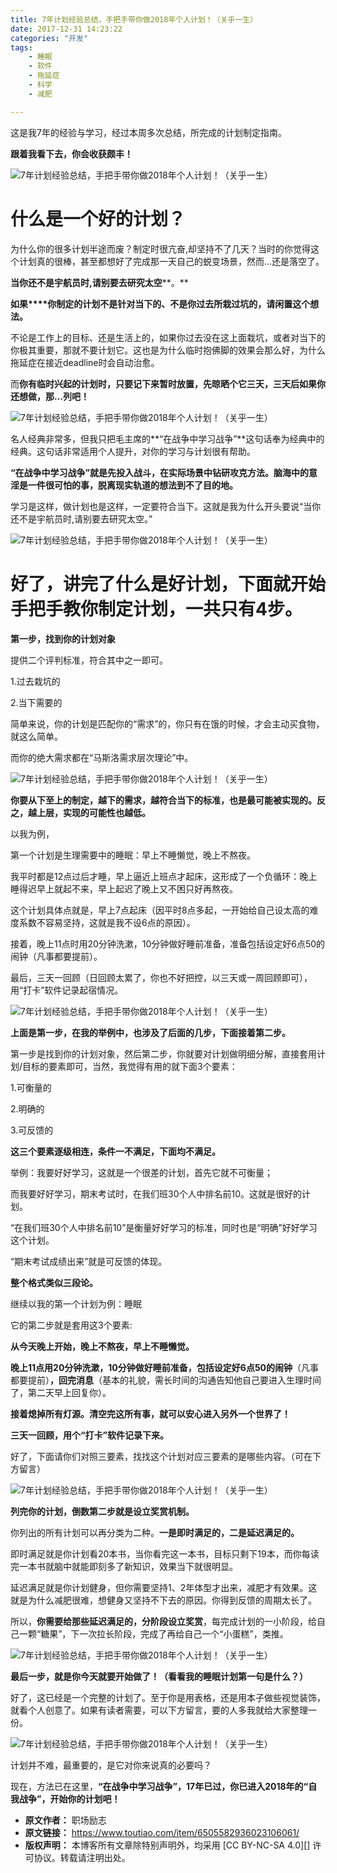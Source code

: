 ```yaml
---
title: 7年计划经验总结，手把手带你做2018年个人计划！（关乎一生）
date: 2017-12-31 14:23:22
categories: "开发"
tags:
	- 睡眠
	- 软件
	- 拖延症
	- 科学
	- 减肥

---
```


这是我7年的经验与学习，经过本周多次总结，所完成的计划制定指南。

**跟着我看下去，你会收获颇丰！**

![7年计划经验总结，手把手带你做2018年个人计划！（关乎一生）][7_2018]

# **什么是一个好的计划？** #

为什么你的很多计划半途而废？制定时很亢奋,却坚持不了几天？当时的你觉得这个计划真的很棒，甚至都想好了完成那一天自己的蜕变场景，然而…还是落空了。

**当你还不是宇航员时,请别要去研究太空****。**

**如果****你制定的计划不是针对当下的、不是你过去所栽过坑的，请闲置这个想法。**

不论是工作上的目标、还是生活上的，如果你过去没在这上面栽坑，或者对当下的你极其重要，那就不要计划它。这也是为什么临时抱佛脚的效果会那么好，为什么拖延症在接近deadline时会自动治愈。

而**你有临时兴起的计划时，只要记下来暂时放置，先晾晒个它三天，三天后如果你还想做，那...列吧！**

![7年计划经验总结，手把手带你做2018年个人计划！（关乎一生）][7_2018 1]

名人经典非常多，但我只把毛主席的**“在战争中学习战争”**这句话奉为经典中的经典。这句话非常适用个人提升，对你的学习与计划很有帮助。


**“在战争中学习战争”就是先投入战斗，在实际场景中钻研攻克方法。脑海中的意淫是一件很可怕的事，脱离现实轨道的想法到不了目的地。**

学习是这样，做计划也是这样，一定要符合当下。这就是我为什么开头要说“当你还不是宇航员时,请别要去研究太空。”

![7年计划经验总结，手把手带你做2018年个人计划！（关乎一生）][7_2018 2]

# 好了，讲完了什么是好计划，下面就开始手把手教你制定计划，一共只有4步。 #

**第一步，找到你的计划对象**

提供二个评判标准，符合其中之一即可。

1.过去栽坑的

2.当下需要的

简单来说，你的计划是匹配你的“需求”的，你只有在饿的时候，才会主动买食物，就这么简单。

而你的绝大需求都在“马斯洛需求层次理论”中。

![7年计划经验总结，手把手带你做2018年个人计划！（关乎一生）][7_2018 3]

**你要从下至上的制定，越下的需求，越符合当下的标准，也是最可能被实现的。反之，越上层，实现的可能性也越低。**

以我为例，

第一个计划是生理需要中的睡眠：早上不睡懒觉，晚上不熬夜。

我平时都是12点过后才睡，早上逼近上班点才起床，这形成了一个负循环：晚上睡得迟早上就起不来，早上起迟了晚上又不困只好再熬夜。

这个计划具体点就是，早上7点起床（因平时8点多起，一开始给自己设太高的难度系数不容易坚持，这就是我不设6点的原因）。

接着，晚上11点时用20分钟洗漱，10分钟做好睡前准备，准备包括设定好6点50的闹钟（凡事都要提前）。

最后，三天一回顾（日回顾太累了，你也不好把控，以三天或一周回顾即可），用“打卡”软件记录起宿情况。

![7年计划经验总结，手把手带你做2018年个人计划！（关乎一生）][7_2018 4]

**上面是第一步，在我的举例中，也涉及了后面的几步，下面接着第二步。**


第一步是找到你的计划对象，然后第二步，你就要对计划做明细分解，直接套用计划/目标的要素即可，当然，我觉得有用的就下面3个要素：

1.可衡量的

2.明确的

3.可反馈的

**这三个要素逐级相连，条件一不满足，下面均不满足。**

举例：我要好好学习，这就是一个很差的计划，首先它就不可衡量；

而我要好好学习，期末考试时，在我们班30个人中排名前10。这就是很好的计划。

“在我们班30个人中排名前10”是衡量好好学习的标准，同时也是“明确”好好学习这个计划。

“期末考试成绩出来”就是可反馈的体现。

**整个格式类似三段论。**

继续以我的第一个计划为例：睡眠

它的第二步就是套用这3个要素:

**从今天晚上开始，晚上不熬夜，早上不睡懒觉。**

**晚上11点用20分钟洗漱，10分钟做好睡前准备，包括设定好6点50的闹钟**（凡事都要提前）**，回完消息**（基本的礼貌，需长时间的沟通告知他自己要进入生理时间了，第二天早上回复你）。

**接着熄掉所有灯源。清空完这所有事，就可以安心进入另外一个世界了！**

**三天一回顾，用个“打卡”软件记录下来。**

好了，下面请你们对照三要素，找找这个计划对应三要素的是哪些内容。（可在下方留言）

![7年计划经验总结，手把手带你做2018年个人计划！（关乎一生）][7_2018 5]

**列完你的计划，倒数第二步就是设立奖赏机制。**

你列出的所有计划可以再分类为二种。**一是即时满足的，二是延迟满足的。**

即时满足就是你计划看20本书，当你看完这一本书，目标只剩下19本，而你每读完一本书就脑中就能即刻多了新知识，效果当下就很明显。

延迟满足就是你计划健身，但你需要坚持1、2年体型才出来，减肥才有效果。这就是为什么减肥很难，想健身又坚持不下去的原因。你得到反馈的周期太长了。

所以，**你需要给那些延迟满足的，分阶段设立奖赏**，每完成计划的一小阶段，给自己一颗“糖果”，下一次拉长阶段，完成了再给自己一个“小蛋糕”，类推。

![7年计划经验总结，手把手带你做2018年个人计划！（关乎一生）][7_2018 6]

**最后一步，就是你今天就要开始做了！（看看我的睡眠计划第一句是什么？）**

好了，这已经是一个完整的计划了。至于你是用表格，还是用本子做些视觉装饰，就看个人创意了。如果有读者需要，可以下方留言，要的人多我就给大家整理一份。


![7年计划经验总结，手把手带你做2018年个人计划！（关乎一生）][7_2018 7]

计划并不难，最重要的，是它对你来说真的必要吗？

现在，方法已在这里，**“在战争中学习战争”，17年已过，你已进入2018年的“自我战争”，开始你的计划吧！**


[7_2018]: static/resources/crawler/QNVM-RFAN-JMQV.jpg
[7_2018 1]: static/resources/crawler/QJZ6-FVYV-EUNZ.jpg
[7_2018 2]: static/resources/crawler/3A3Y-BUE2-IEMB.jpg
[7_2018 3]: static/resources/crawler/JYB6-RMQF-3UFB.jpg
[7_2018 4]: static/resources/crawler/J6VQ-YZIM-ZARJ.jpg
[7_2018 5]: static/resources/crawler/MJJ3-IVQM-AUNB.jpg
[7_2018 6]: static/resources/crawler/2UBY-VEEE-I2I2.jpg
[7_2018 7]: static/resources/crawler/AQNF-VUYV-MQMV.jpg
 *  **原文作者：** 职场励志
 *  **原文链接：** https://www.toutiao.com/item/6505582936023106061/
 *  **版权声明：** 本博客所有文章除特别声明外，均采用 [CC BY-NC-SA 4.0][] 许可协议。转载请注明出处。
